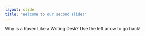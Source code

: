 ```yaml
---
layout: slide
title: "Welcome to our second slide!"
---
```

Why is a Raven Like a Writing Desk?
Use the left arrow to go back!
